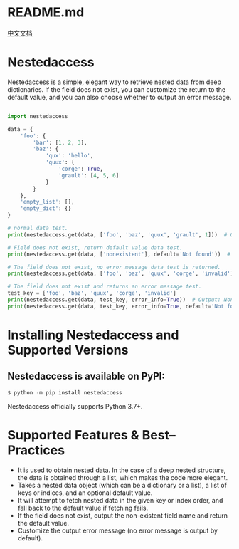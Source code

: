 # README.md
<a href="./README_zh-CN.md">中文文档</a>

# Nestedaccess

Nestedaccess is a simple, elegant way to retrieve nested data from deep dictionaries. If the field does not exist, you can customize the return to the default value, and you can also choose whether to output an error message.

```python

import nestedaccess

data = {
    'foo': {
        'bar': [1, 2, 3],
        'baz': {
            'qux': 'hello',
            'quux': {
                'corge': True,
                'grault': [4, 5, 6]
            }
        }
    },
    'empty_list': [],
    'empty_dict': {}
}

# normal data test.
print(nestedaccess.get(data, ['foo', 'baz', 'quux', 'grault', 1]))  # Output: 5

# Field does not exist, return default value data test.
print(nestedaccess.get(data, ['nonexistent'], default='Not found'))  # Output: 'Not found'

# The field does not exist, no error message data test is returned.
print(nestedaccess.get(data, ['foo', 'baz', 'quux', 'corge', 'invalid']))  # Output: None

# The field does not exist and returns an error message test.
test_key = ['foo', 'baz', 'quux', 'corge', 'invalid']
print(nestedaccess.get(data, test_key, error_info=True))  # Output: None (dictionary key does not exist)
print(nestedaccess.get(data, test_key, error_info=True, default='Not found'))  # Output: 'Not found'
```

# Installing Nestedaccess and Supported Versions

## Nestedaccess is available on PyPI:

```python
$ python -m pip install nestedaccess
```

Nestedaccess officially supports Python 3.7+.

# Supported Features & Best–Practices

-   It is used to obtain nested data. In the case of a deep nested structure, the data is obtained through a list, which makes the code more elegant.
-   Takes a nested data object (which can be a dictionary or a list), a list of keys or indices, and an optional default value.
-   It will attempt to fetch nested data in the given key or index order, and fall back to the default value if fetching fails.
-   If the field does not exist, output the non-existent field name and return the default value.
-   Customize the output error message (no error message is output by default).